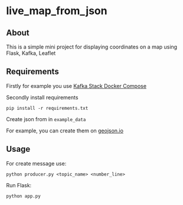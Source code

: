 # live_map_from_json

## About

This is a simple mini project for displaying coordinates on a map using Flask, Kafka, Leaflet


## Requirements

Firstly for example you use [Kafka Stack Docker Compose](https://github.com/conduktor/kafka-stack-docker-compose)

Secondly install requirements

 ```
pip install -r requirements.txt
 ```

Create json from in `example_data`


For example, you can create them on [geojson.io](https://geojson.io/)


## Usage

For create message use:

```
python producer.py <topic_name> <number_line>
```

Run Flask:

```
python app.py
```